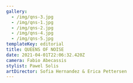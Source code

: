 ```yaml
---
gallery:
  - /img/qns-3.jpg    
  - /img/qns-1.jpg
  - /img/qns-2.jpg
  - /img/qns-4.jpg
  - /img/qns-5.jpg
templateKey: editorial
title: QUEENS OF NOISE
date: 2021-04-01T22:06:32.420Z
camera: Fabio Abecassis
stylist: Pawel Solis
artDirector: Sofia Hernandez & Erica Pettersen
---
```

